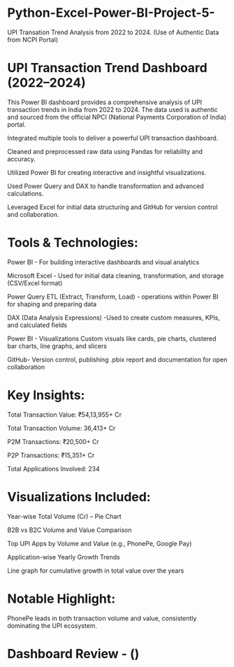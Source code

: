 # Python-Excel-Power-BI-Project-5-
UPI Transation Trend Analysis from 2022 to 2024. (Use of Authentic Data from NCPI Portal)

# UPI Transaction Trend Dashboard (2022–2024)
This Power BI dashboard provides a comprehensive analysis of UPI transaction trends in India from 2022 to 2024. The data used is authentic and sourced from the official NPCI (National Payments Corporation of India) portal.

Integrated multiple tools to deliver a powerful UPI transaction dashboard.

Cleaned and preprocessed raw data using Pandas for reliability and accuracy.

Utilized Power BI for creating interactive and insightful visualizations.

Used Power Query and DAX to handle transformation and advanced calculations.

Leveraged Excel for initial data structuring and GitHub for version control and collaboration.


# Tools & Technologies:

Power BI -	For building interactive dashboards and visual analytics

Microsoft Excel  -	Used for initial data cleaning, transformation, and storage (CSV/Excel format)

Power Query	ETL (Extract, Transform, Load) - operations within Power BI for shaping and preparing data

DAX (Data Analysis Expressions) -Used to create custom measures, KPIs, and calculated fields

Power BI -  Visualizations	Custom visuals like cards, pie charts, clustered bar charts, line graphs, and slicers

GitHub-	Version control, publishing .pbix report and documentation for open collaboration

# Key Insights:
Total Transaction Value: ₹54,13,955+ Cr

Total Transaction Volume: 36,413+ Cr

P2M Transactions: ₹20,500+ Cr

P2P Transactions: ₹15,351+ Cr

Total Applications Involved: 234

# Visualizations Included:
Year-wise Total Volume (Cr) – Pie Chart

B2B vs B2C Volume and Value Comparison

Top UPI Apps by Volume and Value (e.g., PhonePe, Google Pay)

Application-wise Yearly Growth Trends

Line graph for cumulative growth in total value over the years

# Notable Highlight:
PhonePe leads in both transaction volume and value, consistently dominating the UPI ecosystem.

# Dashboard Review - ()






